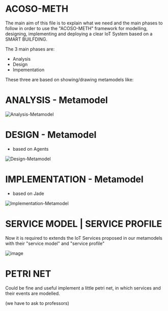 # ACOSO-METH

The main aim of this file is to explain what we need and the main phases to follow in order to use the "ACOSO-METH" framework for modelling, designing, implementing and deploying a clear IoT System based on a SMART BUILFDING.

The 3 main phases are:

- Analysis
- Design
- Impementation

These three are based on showing/drawing metamodels like:

# ANALYSIS - Metamodel

![Analysis-Metamodel](https://user-images.githubusercontent.com/59933159/120886809-1fb96a00-c5f0-11eb-9c0f-2456be036e4e.png)

# DESIGN - Metamodel 

- based on Agents

![Design-Metamodel](https://user-images.githubusercontent.com/59933159/120886858-52636280-c5f0-11eb-9bc8-a5b1d8580cfe.png)

# IMPLEMENTATION - Metamodel

- based on Jade

![Implementation-Metamodel](https://user-images.githubusercontent.com/59933159/120886873-68712300-c5f0-11eb-93ba-9e85174850d8.png)

# SERVICE MODEL | SERVICE PROFILE

Now it is required to extends the IoT Services proposed in our metamodels with their "service model" and "service profile"

![image](https://user-images.githubusercontent.com/59933159/120887166-9c007d00-c5f1-11eb-8ddf-0def1e2c0778.png)

# PETRI NET

Could be fine and useful implement a little petri net, in which services and their events are modelled.

(we have to ask to professors)

